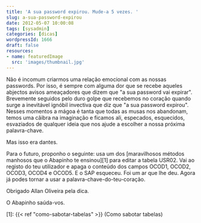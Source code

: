 ```yaml
---
title: 'A sua password expirou. Mude-a 5 vezes. '
slug: a-sua-password-expirou
date: 2012-05-07 10:00:08
tags: [sysadmin]
categories: [dicas]
wordpressId: 1666
draft: false
resources:
- name: featuredImage
  src: 'images/thumbnail.jpg'
---
```

Não é incomum criarmos uma relação emocional com as nossas passwords. Por isso, é sempre com alguma dor que se recebe aqueles abjectos avisos ameaçadores que dizem que "a sua password vai expirar". Brevemente seguidos pelo duro golpe que recebemos no coração quando surge a inevitável ignóbil invectiva que diz que "a sua password expirou". Nesses momentos a mágoa é tanta que todas as musas nos abandonam, temos uma cãibra na imaginação e ficamos ali, especados, esquecidos, esvaziados de qualquer ideia que nos ajude a escolher a nossa próxima palavra-chave.

Mas isso era dantes.

Para o futuro, proponho o seguinte: usa um dos [maravilhosos métodos manhosos que o Abapinho te ensinou][1] para editar a tabela USR02. Vai ao registo do teu utilizador e apaga o conteúdo dos campos OCOD1, OCOD2, OCOD3, OCOD4 e OCOD5. E o SAP esqueceu. Foi um ar que lhe deu. Agora já podes tornar a usar a palavra-chave-do-teu-coração.

Obrigado Allan Oliveira pela dica.

O Abapinho saúda-vos.

   [1]: {{< ref "como-sabotar-tabelas" >}} (Como sabotar tabelas)

